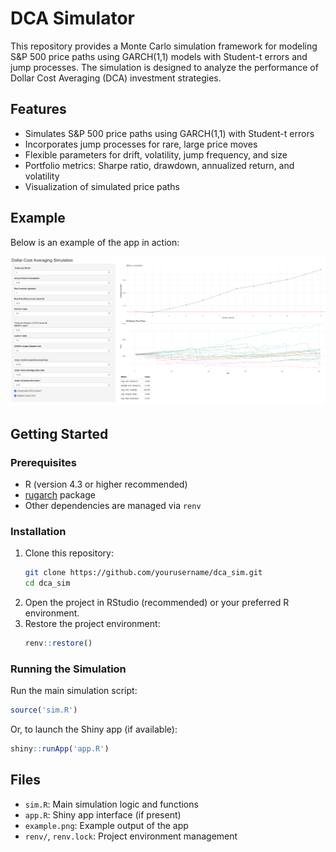 # DCA Simulator

This repository provides a Monte Carlo simulation framework for modeling S&P 500
price paths using GARCH(1,1) models with Student-t errors and jump processes.
The simulation is designed to analyze the performance of Dollar Cost Averaging
(DCA) investment strategies.

## Features
- Simulates S&P 500 price paths using GARCH(1,1) with Student-t errors
- Incorporates jump processes for rare, large price moves
- Flexible parameters for drift, volatility, jump frequency, and size
- Portfolio metrics: Sharpe ratio, drawdown, annualized return, and volatility
- Visualization of simulated price paths

## Example
Below is an example of the app in action:

![DCA Simulator Example](example.png)

## Getting Started

### Prerequisites
- R (version 4.3 or higher recommended)
- [rugarch](https://cran.r-project.org/web/packages/rugarch/index.html) package
- Other dependencies are managed via `renv`

### Installation
1. Clone this repository:
   ```sh
   git clone https://github.com/yourusername/dca_sim.git
   cd dca_sim
   ```
2. Open the project in RStudio (recommended) or your preferred R environment.
3. Restore the project environment:
   ```r
   renv::restore()
   ```

### Running the Simulation
Run the main simulation script:
```r
source('sim.R')
```

Or, to launch the Shiny app (if available):
```r
shiny::runApp('app.R')
```

## Files
- `sim.R`: Main simulation logic and functions
- `app.R`: Shiny app interface (if present)
- `example.png`: Example output of the app
- `renv/`, `renv.lock`: Project environment management
